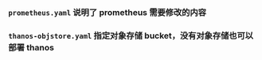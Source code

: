 ### `prometheus.yaml` 说明了 prometheus 需要修改的内容

### `thanos-objstore.yaml` 指定对象存储 bucket，没有对象存储也可以部署 thanos